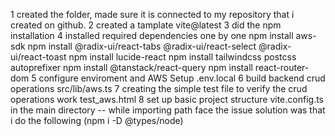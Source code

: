 1 created the folder, made sure it is connected to my repository that i created on github.
2 created a tamplate vite@latest
3 did the npm installation 
4 installed required dependencies one by one 
    npm install aws-sdk
    npm install @radix-ui/react-tabs @radix-ui/react-select @radix-ui/react-toast
    npm install lucide-react
    npm install tailwindcss postcss autoprefixer
    npm install @tanstack/react-query
    npm install react-router-dom
5 configure enviroment and AWS Setup .env.local
6 build backend crud operations src/lib/aws.ts
7 creating the simple test file to verify the crud operations work test_aws.html
8 set up basic project structure vite.config.ts in the main directory -- while importing path face the issue solution was that i do the following (npm i -D @types/node)


